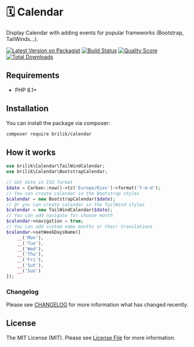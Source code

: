 # 🗓 Calendar

Display Calendar with adding events for popular frameworks (Bootstrap, TailWinds...).

[![Latest Version on Packagist](https://img.shields.io/packagist/v/brilik/calendar.svg?style=flat-square)](https://packagist.org/packages/brilik/calendar)
[![Build Status](https://img.shields.io/travis/brilik/calendar/master.svg?style=flat-square)](https://travis-ci.org/brilik/calendar)
[![Quality Score](https://img.shields.io/scrutinizer/g/brilik/calendar.svg?style=flat-square)](https://scrutinizer-ci.com/g/brilik/calendar)
[![Total Downloads](https://img.shields.io/packagist/dt/brilik/calendar.svg?style=flat-square)](https://packagist.org/packages/brilik/calendar)

## Requirements

- PHP 8.1+

## Installation

You can install the package via composer:

```bash
composer require brilik/calendar
```

## How it works

```php
use brilik\Calendar\TailWindCalendar;
use brilik\Calendar\BootstrapCalendar;

// Get date in ISO format
$date = Carbon::now()->tz('Europe/Kiev')->format('Y-m-d');
// You can create calendar in the Bootstrap styles
$calendar = new BootstrapCalendar($date);
// Or you can create calendar in the TailWind styles
$calendar = new TailWindCalendar($date);
// You can add navigate for choose month
$calendar->navigation = true;
// You can add custom name months or their translations
$calendar->setWeekDaysName([
    __('Mon'),
    __('Tue'),
    __('Wed'),
    __('Thu'),
    __('Fri'),
    __('Sut'),
    __('Sun')
]);
```

### Changelog

Please see [CHANGELOG](CHANGELOG.md) for more information what has changed recently.

## License

The MIT License (MIT). Please see [License File](LICENSE) for more information.
